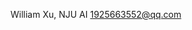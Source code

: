 William Xu, NJU AI
1925663552@qq.com

<!---
William-Xwy/William-Xwy is a ✨ special ✨ repository because its `README.md` (this file) appears on your GitHub profile.
You can click the Preview link to take a look at your changes.
--->
